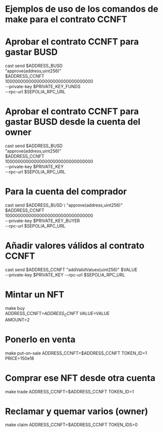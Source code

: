 # Ejemplos de uso de los comandos de make para el contrato CCNFT

# Aprobar el contrato CCNFT para gastar BUSD
cast send $ADDRESS_BUSD \
  "approve(address,uint256)" \
  $ADDRESS_CCNFT\
  100000000000000000000000000000000 \
  --private-key $PRIVATE_KEY_FUNDS \
  --rpc-url     $SEPOLIA_RPC_URL

# Aprobar el contrato CCNFT para gastar BUSD desde la cuenta del owner
cast send $ADDRESS_BUSD \
  "approve(address,uint256)" \
  $ADDRESS_CCNFT\
  100000000000000000000000000000000 \
  --private-key $PRIVATE_KEY \
  --rpc-url $SEPOLIA_RPC_URL

# Para la cuenta del comprador
cast send $ADDRESS_BUSD \ 
  "approve(address,uint256)" \
  $ADDRESS_CCNFT\
  100000000000000000000000000000000 \
  --private-key $PRIVATE_KEY_BUYER \
  --rpc-url $SEPOLIA_RPC_URL


# Añadir valores válidos al contrato CCNFT
cast send $ADDRESS_CCNFT "addValidValues(uint256)" $VALUE \
--private-key $PRIVATE_KEY --rpc-url $SEPOLIA_RPC_URL


# Mintar un NFT
make buy \
  ADDRESS_CCNFT=$ADDRESS_CCNFT \
  VALUE=$VALUE \
  AMOUNT=2


# Ponerlo en venta
make put-on-sale ADDRESS_CCNFT=$ADDRESS_CCNFT TOKEN_ID=1 PRICE=150e18

# Comprar ese NFT desde otra cuenta
make trade ADDRESS_CCNFT=$ADDRESS_CCNFT TOKEN_ID=1

# Reclamar y quemar varios (owner)
make claim ADDRESS_CCNFT=$ADDRESS_CCNFT TOKEN_IDS=0